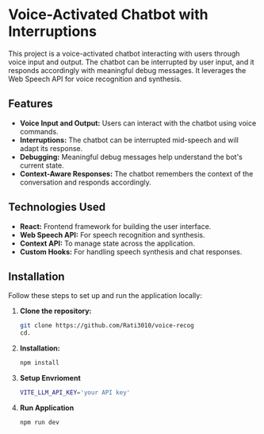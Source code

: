 # Voice-Activated Chatbot with Interruptions

This project is a voice-activated chatbot interacting with users through voice input and output. The chatbot can be interrupted by user input, and it responds accordingly with meaningful debug messages. It leverages the Web Speech API for voice recognition and synthesis.

## Features

- **Voice Input and Output:** Users can interact with the chatbot using voice commands.
- **Interruptions:** The chatbot can be interrupted mid-speech and will adapt its response.
- **Debugging:** Meaningful debug messages help understand the bot's current state.
- **Context-Aware Responses:** The chatbot remembers the context of the conversation and responds accordingly.

## Technologies Used

- **React:** Frontend framework for building the user interface.
- **Web Speech API:** For speech recognition and synthesis.
- **Context API:** To manage state across the application.
- **Custom Hooks:** For handling speech synthesis and chat responses.

## Installation

Follow these steps to set up and run the application locally:

1. **Clone the repository:**
   ```bash
   git clone https://github.com/Rati3010/voice-recog
   cd.

2. **Installation:**
   ```bash
   npm install
3. **Setup Envrioment**
   ```bash
   VITE_LLM_API_KEY='your API key'
4. **Run Application**
   ```bash
   npm run dev
